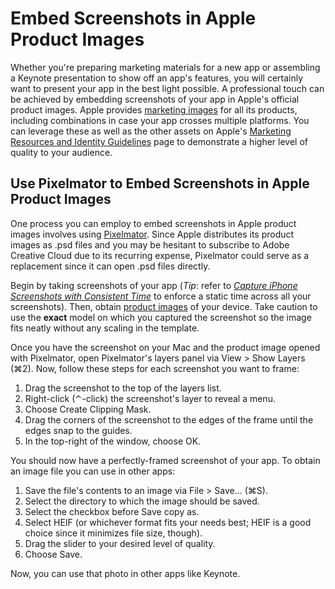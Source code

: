 # Embed Screenshots in Apple Product Images

Whether you're preparing marketing materials for a new app or assembling a Keynote presentation to show off an app's features, you will certainly want to present your app in the best light possible. A professional touch can be achieved by embedding screenshots of your app in Apple's official product images. Apple provides [marketing images](https://developer.apple.com/app-store/marketing/guidelines/#section-products) for all its products, including combinations in case your app crosses multiple platforms. You can leverage these as well as the other assets on Apple's [Marketing Resources and Identity Guidelines](https://developer.apple.com/app-store/marketing/guidelines) page to demonstrate a higher level of quality to your audience.

## Use Pixelmator to Embed Screenshots in Apple Product Images

One process you can employ to embed screenshots in Apple product images involves using [Pixelmator](https://apps.apple.com/us/app/pixelmator/id407963104). Since Apple distributes its product images as .psd files and you may be hesitant to subscribe to Adobe Creative Cloud due to its recurring expense, Pixelmator could serve as a replacement since it can open .psd files directly.

Begin by taking screenshots of your app (*Tip*: refer to [*Capture iPhone Screenshots with Consistent Time*](CaptureIPhoneScreenshotsWithConsistentTime.md) to enforce a static time across all your screenshots). Then, obtain [product images](https://developer.apple.com/app-store/marketing/guidelines/#section-products) of your device. Take caution to use the **exact** model on which you captured the screenshot so the image fits neatly without any scaling in the template.

Once you have the screenshot on your Mac and the product image opened with Pixelmator, open Pixelmator's layers panel via View > Show Layers (⌘2). Now, follow these steps for each screenshot you want to frame:
1. Drag the screenshot to the top of the layers list.
2. Right-click (⌃-click) the screenshot's layer to reveal a menu.
3. Choose Create Clipping Mask.
4. Drag the corners of the screenshot to the edges of the frame until the edges snap to the guides.
5. In the top-right of the window, choose OK.

You should now have a perfectly-framed screenshot of your app. To obtain an image file you can use in other apps:
1. Save the file's contents to an image via File > Save... (⌘S).
2. Select the directory to which the image should be saved.
3. Select the checkbox before Save copy as.
4. Select HEIF (or whichever format fits your needs best; HEIF is a good choice since it minimizes file size, though).
5. Drag the slider to your desired level of quality.
6. Choose Save.

Now, you can use that photo in other apps like Keynote.